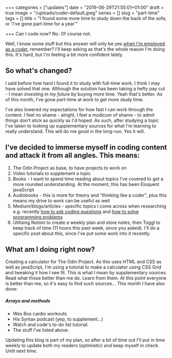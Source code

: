 +++
categories = ["updates"]
date = "2019-06-29T21:55:01+01:00"
draft = true
image = "/uploads/coder-default.jpeg"
series = []
slug = "part-time"
tags = []
title = "I found some more time to study down the back of the sofa, or 'I've gone part-time for a year'"

+++
Can I code now? No. Of course not.

Well, I know some stuff but this answer will only be yes [when I'm employed as a coder](/about "About me"), remember? I'll keep asking as that's the whole reason I'm doing this. It's hard, but I'm feeling a bit more confident lately.

## So what's changed?

I said before how hard I found it to study with full-time work. I think I may have solved that one. Although the solution has been taking a hefty pay cut - I mean _investing in my future_ by buying more time. Yeah that's better. As of this month, I've gone part-time at work to get more study time.

I've also lowered my expectations for how fast I can work through the content. I feel no shame - alright, I feel a modicum of shame - to admit things don't stick as quickly as I'd hoped. As such, after studying a topic I've taken to looking up supplementary sources for what I'm learning to really understand. This will do me good in the long-run. Yes it will.

## I've decided to immerse myself in coding content and attack it from all angles. This means:

1. The Odin Project as base, to have projects to work on
2. Video tutorials to supplement a topic
3. Books - I want to spend time reading about topics I've covered to get a more rounded understanding. At the moment, this has been Eloquent javaScript
4. Audiobooks - this is more for theory and "thinking like a coder", plus this means my drive to work can be useful as well
5. Medium/blogs/articles - specific topics I come across when researching e.g. recently [how to ask coding questions](https://medium.com/@gordon_zhu/how-to-be-great-at-asking-questions-e37be04d0603) and [how to solve programming problems](https://simpleprogrammer.com/solving-problems-breaking-it-down/)
6. Utilising Notion to create a weekly plan and store notes, then Toggl to keep track of time (11 hours this past week, since you asked). I'll do a specific post about this, since I've put some work into it recently.

## What am I doing right now?

Creating a calculator for The Odin Project. As this uses HTML and CSS as well as javaScript, I'm using a tutorial to make a calculator using CSS Grid and tweaking it how I see fit. This is what I mean by supplementary sources. Read what those better than me do. Learn from them. At this point everyone is better than me, so it's easy to find such sources... This month I have also done:

##### **Arrays and methods**

* Wes Bos cardio workouts
* His Syntax podcast (yep, to supplement...)
* Watch and code's to-do list tutorial.
* The stuff I've listed above.

Updating this blog is part of my plan, so after a bit of time out I'll put in time weekly to update both my readers (optimistic) and keep myself in check. Until next time.